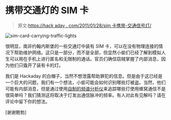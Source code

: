 # 携带交通灯的 SIM 卡

> 原文:[https://hack aday . com/2011/01/28/sim 卡携带-交通信号灯/](https://hackaday.com/2011/01/28/sim-card-carrying-traffic-lights/)

![](../Images/186198966d8137595202976873b634fe.png "sim-card-carrying-traffic-lights")

很明显，南非约翰内斯堡的一些交通灯中装有 SIM 卡，可以在没有物理连接的情况下帮助维护网络。这只是一部分，而不是全部，但显然小偷们已经了解到模拟人生可以用在手机上进行匿名和无限制的通话。官员们确信窃贼掌握了内部消息，因为他们只撬开了装有卡的灯。

我们是 Hackaday 的白帽子，当然不想泄露帮助罪犯的信息。但是由于这已经是一个巨大的问题，我们有一个想法，小偷可能会如何识别哪些灯被盗。当然，他们可能有内部消息，但是通过使用[自制的频谱分析仪](http://hackaday.com/2010/03/17/im-me-spectrum-analyzer/)来追踪哪些灯使用蜂窝通信不是很简单吗？我们猜测这将取决于灯发出通信脉冲的频率。有人对此有见解吗？请在评论中留下你的想法。

[谢谢鲍勃]